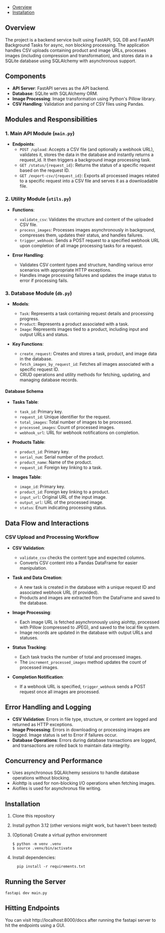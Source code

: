 - [Overview](https://github.com/Yaksham/ImageProcessor#overview)
- [Installation](https://github.com/Yaksham/ImageProcessor#installation)

## Overview

The project is a backend service built using FastAPI, SQL DB and FastAPI Background Tasks for async, non blocking processing. The application handles CSV uploads containing product and image URLs, processes images (including compression and transformation), and stores data in a SQLite database using SQLAlchemy with asynchronous support.

## Components

- **API Server**: FastAPI serves as the API backend.
- **Database**: SQLite with SQLAlchemy ORM.
- **Image Processing**: Image transformation using Python's Pillow library.
- **CSV Handling**: Validation and parsing of CSV files using Pandas.

## Modules and Responsibilities

### 1. Main API Module (`main.py`)

- **Endpoints**:
  - `POST /upload`: Accepts a CSV file (and optionally a webhook URL), validates it, stores the data in the database and instantly returns a request_id. It then triggers a background image processing task.
  - `GET /status/{request_id}`: Returns the status of a specific request based on the request ID.
  - `GET /export-csv/{request_id}`: Exports all processed images related to a specific request into a CSV file and serves it as a downloadable file.


### 2. Utility Module (`utils.py`)

- **Functions**:
  - `validate_csv`: Validates the structure and content of the uploaded CSV file.
  - `process_images`: Processes images asynchronously in background, compresses them, updates their status, and handles failures.
  - `trigger_webhook`: Sends a POST request to a specified webhook URL upon completion of all image processing tasks for a request.

- **Error Handling**:
  - Validates CSV content types and structure, handling various error scenarios with appropriate HTTP exceptions.
  - Handles image processing failures and updates the image status to error if processing fails.

### 3. Database Module (`db.py`)

- **Models**:
  - `Task`: Represents a task containing request details and processing progress.
  - `Product`: Represents a product associated with a task.
  - `Image`: Represents images tied to a product, including input and output URLs and status.

- **Key Functions**:
  - `create_request`: Creates and stores a task, product, and image data in the database.
  - `fetch_images_by_request_id`: Fetches all images associated with a specific request ID.
  - CRUD operations and utility methods for fetching, updating, and managing database records.
 
    
#### Database Schema

- **Tasks Table**:
  - `task_id`: Primary key.
  - `request_id`: Unique identifier for the request.
  - `total_images`: Total number of images to be processed.
  - `processed_images`: Count of processed images.
  - `webhook_url`: URL for webhook notifications on completion.

- **Products Table**:
  - `product_id`: Primary key.
  - `serial_num`: Serial number of the product.
  - `product_name`: Name of the product.
  - `request_id`: Foreign key linking to a task.

- **Images Table**:
  - `image_id`: Primary key.
  - `product_id`: Foreign key linking to a product.
  - `input_url`: Original URL of the input image.
  - `output_url`: URL of the processed image.
  - `status`: Enum indicating processing status.

## Data Flow and Interactions

### CSV Upload and Processing Workflow

- **CSV Validation**:
  - `validate_csv` checks the content type and expected columns.
  - Converts CSV content into a Pandas DataFrame for easier manipulation.

- **Task and Data Creation**:
  - A new task is created in the database with a unique request ID and associated webhook URL (if provided).
  - Products and images are extracted from the DataFrame and saved to the database.

- **Image Processing**:
  - Each image URL is fetched asynchronously using aiohttp, processed with Pillow (compressed to JPEG), and saved to the local file system.
  - Image records are updated in the database with output URLs and statuses.

- **Status Tracking**:
  - Each task tracks the number of total and processed images.
  - The `increment_processed_images` method updates the count of processed images.

- **Completion Notification**:
  - If a webhook URL is specified, `trigger_webhook` sends a POST request once all images are processed.

## Error Handling and Logging

- **CSV Validation**: Errors in file type, structure, or content are logged and returned as HTTP exceptions.
- **Image Processing**: Errors in downloading or processing images are logged. Image status is set to Error if failures occur.
- **Database Operations**: Errors during database transactions are logged, and transactions are rolled back to maintain data integrity.

## Concurrency and Performance

- Uses asynchronous SQLAlchemy sessions to handle database operations without blocking.
- Aiohttp is used for non-blocking I/O operations when fetching images.
- Aiofiles is used for asynchronus file writing.

## Installation

1. Clone this repository 
2. Install python 3.12 (other versions might work, but haven't been tested)
3. (Optional) Create a virtual python environment
    ``` 
    $ python -m venv .venv
    $ source .venv/bin/activate
    ```

4. Install dependencies:
    ```
      pip install -r requirements.txt
    ```
## Running the Server
    fastapi dev main.py

## Hitting Endpoints
You can visit http://localhost:8000/docs after running the fastapi server to hit the endpoints using a GUI.
